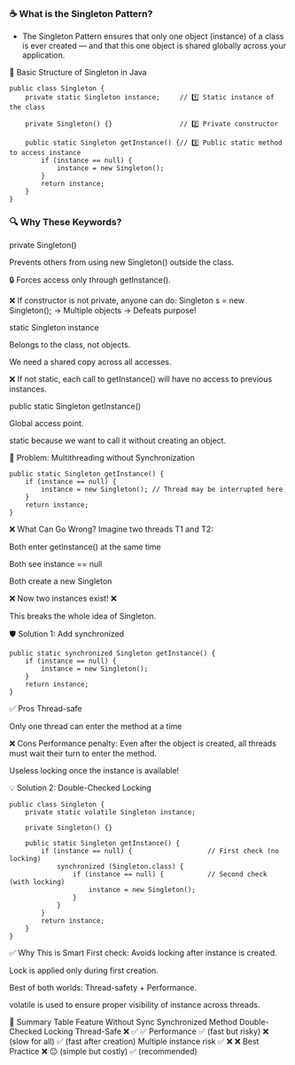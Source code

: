 ### ☕ What is the Singleton Pattern?

+ The Singleton Pattern ensures that only one object (instance) of a class is ever created — and that this one object is shared globally across your application.

👷 Basic Structure of Singleton in Java
```
public class Singleton {
    private static Singleton instance;     // 1️⃣ Static instance of the class

    private Singleton() {}                 // 2️⃣ Private constructor

    public static Singleton getInstance() {// 3️⃣ Public static method to access instance
        if (instance == null) {
            instance = new Singleton();
        }
        return instance;
    }
}
```
### 🔍 Why These Keywords?

private Singleton()

Prevents others from using new Singleton() outside the class.

🔒 Forces access only through getInstance().

❌ If constructor is not private, anyone can do:
Singleton s = new Singleton(); → Multiple objects → Defeats purpose!

static Singleton instance

Belongs to the class, not objects.

We need a shared copy across all accesses.

❌ If not static, each call to getInstance() will have no access to previous instances.

public static Singleton getInstance()

Global access point.

static because we want to call it without creating an object.

🧵 Problem: Multithreading without Synchronization

```
public static Singleton getInstance() {
    if (instance == null) {
        instance = new Singleton(); // Thread may be interrupted here
    }
    return instance;
}
```
❌ What Can Go Wrong?
Imagine two threads T1 and T2:

Both enter getInstance() at the same time

Both see instance == null

Both create a new Singleton

❌ Now two instances exist! ❌

This breaks the whole idea of Singleton.

🛡️ Solution 1: Add synchronized
```
public static synchronized Singleton getInstance() {
    if (instance == null) {
        instance = new Singleton();
    }
    return instance;
}
```
✅ Pros
Thread-safe

Only one thread can enter the method at a time

❌ Cons
Performance penalty: Even after the object is created, all threads must wait their turn to enter the method.

Useless locking once the instance is available!

💡 Solution 2: Double-Checked Locking

```
public class Singleton {
    private static volatile Singleton instance;

    private Singleton() {}

    public static Singleton getInstance() {
        if (instance == null) {                   // First check (no locking)
            synchronized (Singleton.class) {
                if (instance == null) {           // Second check (with locking)
                    instance = new Singleton();
                }
            }
        }
        return instance;
    }
}
```
✅ Why This is Smart
First check: Avoids locking after instance is created.

Lock is applied only during first creation.

Best of both worlds: Thread-safety + Performance.

volatile is used to ensure proper visibility of instance across threads.

📝 Summary Table
Feature	Without Sync	Synchronized Method	Double-Checked Locking
Thread-Safe	❌	✅	✅
Performance	✅ (fast but risky)	❌ (slow for all)	✅ (fast after creation)
Multiple instance risk	✅	❌	❌
Best Practice	❌	😐 (simple but costly)	✅ (recommended)

